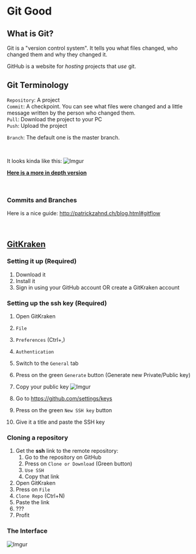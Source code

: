 # Git Good

## What is Git?
Git is a "version control system". It tells you what files changed, who changed them and why they changed it.

GitHub is a website for *hosting* projects that *use* git.

## Git Terminology
`Repository`: A project  
`Commit`: A checkpoint. You can see what files were changed and a little message written by the person who changed them.  
`Pull`: Download the project to your PC  
`Push`: Upload the project  

`Branch`: <TODO> The default one is the master branch.


<br>

It looks kinda like this:
![Imgur](https://i.imgur.com/c4skNTu.png?1)

[**Here is a more in depth version**](http://patrickzahnd.ch/uploads/git-transport-v1.png)  

<br>

### Commits and Branches  

Here is a nice guide: http://patrickzahnd.ch/blog.html#gitflow


<br>
<h2> <a href="https://www.gitkraken.com/"> GitKraken </a> </h2>

### Setting it up (Required)
1. Download it  
2. Install it
3. Sign in using your GitHub account OR create a GitKraken account

### Setting up the ssh key (Required)
1. Open GitKraken
2. `File`
3. `Preferences` (Ctrl+,)
4. `Authentication`
5. Switch to the `General` tab
6. Press on the green `Generate` button (Generate new Private/Public key)
7. Copy your public key
![Imgur](https://i.imgur.com/IfdtTud.png)

8. Go to https://github.com/settings/keys 
9. Press on the green `New SSH key` button
10. Give it a title and paste the SSH key





### Cloning a repository

1. Get the **ssh** link to the remote repository:
   1. Go to the repository on GitHub
   2. Press on `Clone or Download` (Green button)
   3. `Use SSH`
   4. Copy that link
2. Open GitKraken
3. Press on `File`
4. `Clone Repo` (Ctrl+N)
5. Paste the link
6. ???
7. Profit

### The Interface
![Imgur](https://i.imgur.com/6VU34r0.png)

